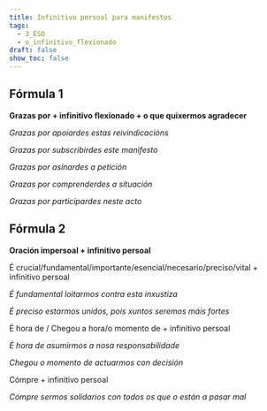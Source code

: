```yaml
---
title: Infinitivo persoal para manifestos
tags:
  - 3_ESO
  - o_infinitivo_flexionado
draft: false
show_toc: false
---
```

## Fórmula 1

**Grazas por + infinitivo flexionado + o que quixermos agradecer**

*Grazas por apoiardes estas reivindicacións*

*Grazas por subscribirdes este manifesto*

*Grazas por asinardes a petición* 

*Grazas por comprenderdes a situación* 

*Grazas por participardes neste acto*

## Fórmula 2

**Oración impersoal + infinitivo persoal** 

É crucial/fundamental/importante/esencial/necesario/preciso/vital + infinitivo persoal

*É fundamental loitarmos contra esta inxustiza*

*É preciso estarmos unidos, pois xuntos seremos máis fortes*

É hora de / Chegou a hora/o momento de + infinitivo persoal

*É hora de asumirmos a nosa responsabilidade*

*Chegou o momento de actuarmos con decisión*

Cómpre + infinitivo persoal

*Cómpre sermos solidarios con todos os que o están a pasar mal*
